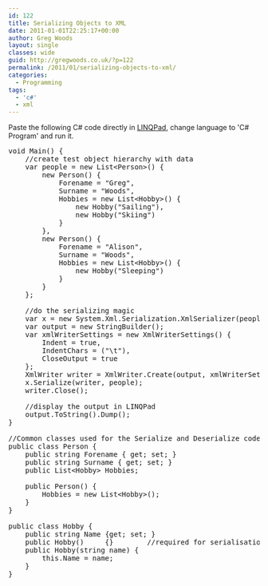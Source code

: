 ```yaml
---
id: 122
title: Serializing Objects to XML
date: 2011-01-01T22:25:17+00:00
author: Greg Woods
layout: single
classes: wide
guid: http://gregwoods.co.uk/?p=122
permalink: /2011/01/serializing-objects-to-xml/
categories:
  - Programming
tags:
  - 'c#'
  - xml
---
```

Paste the following C# code directly in [LINQPad](http://www.linqpad.net/), change language to 'C# Program' and run it.

<!-- code formatted by http://manoli.net/csharpformat/ -->

<pre class="csharpcode"><span class="kwrd">void</span> Main() {
    <span class="rem">//create test object hierarchy with data</span>
    var people = <span class="kwrd">new</span> List&lt;Person&gt;() {
        <span class="kwrd">new</span> Person() {
            Forename = <span class="str">"Greg"</span>,
            Surname = <span class="str">"Woods"</span>,
            Hobbies = <span class="kwrd">new</span> List&lt;Hobby&gt;() {
                <span class="kwrd">new</span> Hobby(<span class="str">"Sailing"</span>),
                <span class="kwrd">new</span> Hobby(<span class="str">"Skiing"</span>)
            }
        },
        <span class="kwrd">new</span> Person() {
            Forename = <span class="str">"Alison"</span>,
            Surname = <span class="str">"Woods"</span>,
            Hobbies = <span class="kwrd">new</span> List&lt;Hobby&gt;() {
                <span class="kwrd">new</span> Hobby(<span class="str">"Sleeping"</span>)
            }
        }        
    };    
    
    <span class="rem">//do the serializing magic</span>
    var x = <span class="kwrd">new</span> System.Xml.Serialization.XmlSerializer(people.GetType());
    var output = <span class="kwrd">new</span> StringBuilder();
    var xmlWriterSettings = <span class="kwrd">new</span> XmlWriterSettings() {
        Indent = <span class="kwrd">true</span>,
        IndentChars = (<span class="str">"\t"</span>),
        CloseOutput = <span class="kwrd">true</span>
    };
    XmlWriter writer = XmlWriter.Create(output, xmlWriterSettings);
    x.Serialize(writer, people);
    writer.Close();
    
    <span class="rem">//display the output in LINQPad</span>
    output.ToString().Dump();
}

<span class="rem">//Common classes used for the Serialize and Deserialize code examples</span>
<span class="kwrd">public</span> <span class="kwrd">class</span> Person {
    <span class="kwrd">public</span> <span class="kwrd">string</span> Forename { get; set; }
    <span class="kwrd">public</span> <span class="kwrd">string</span> Surname { get; set; }
    <span class="kwrd">public</span> List&lt;Hobby&gt; Hobbies;
    
    <span class="kwrd">public</span> Person() {
        Hobbies = <span class="kwrd">new</span> List&lt;Hobby&gt;();
    }
}

<span class="kwrd">public</span> <span class="kwrd">class</span> Hobby {
    <span class="kwrd">public</span> <span class="kwrd">string</span> Name {get; set; }
    <span class="kwrd">public</span> Hobby()     {}        <span class="rem">//required for serialisation to work, even though not used by my test code</span>
    <span class="kwrd">public</span> Hobby(<span class="kwrd">string</span> name) {
        <span class="kwrd">this</span>.Name = name;    
    }    
}
</pre>